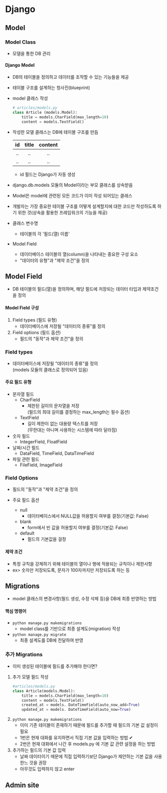 ﻿# Django

## Model

### Model Class

- 모델을 통한 DB 관리

#### Django Model

- DB의 테이블을 정의하고 데이터를 조작할 수 있는 기능들을 제공
- 테이블 구조를 설계하는 청사진(blueprint)
- model 클래스 작성
  ```py
  # articles/models.py
  class Article (models.Model):
      title = models.CharField(max_length=10)
      content = models.TextField()
  ```
- 작성한 모델 클래스는 DB에 테이블 구조를 만듬

  | id  | title | content |
  | :-: | :---: | :-----: |
  | ..  |  ..   |   ..    |
  | ..  |  ..   |   ..    |

  - id 필드는 Django가 자동 생성

- django.db.models 모듈의 Model이라는 부모 클래스를 상속받음
- Model은 model에 관련된 모든 코드가 이미 작성 되어있는 클래스
- 개발자는 가장 중요한 테이블 구조를 어떻게 설계할지에 대한 코드만 작성하도록 하기 위한 것(상속을 활용한 프레임워크의 기능을 제공)
- 클래스 변수명
  - 테이블의 각 '필드(열) 이름'
- Model Field
  - 데이터베이스 테이블의 열(column)을 나타내는 중요한 구성 요소
  - "데이터의 유형"과 "제약 조건"을 정의

## Model Field

- DB 테이블의 필드(열)을 정의하며, 해당 필드에 저장되는 데이터 타입과 제약조건을 정의

#### Model Field 구성

1. Field types (필드 유형)
   - 데이터베이스에 저장될 "데이터의 종류"를 정의
2. Field options (필드 옵션)
   - 필드의 "동작"과 제약 조건"을 정의

### Field types

- 데이터베이스에 저장될 "데이터의 종류"를 정의<br>(models 모듈의 클래스로 정의되어 있음)

#### 주요 필드 유형

- 문자열 필드
  - CharField
    - 제한된 길이의 문자열을 저장<br>(필드의 최대 길이를 결정하는 max_length는 필수 옵션)
  - TextField
    - 길이 제한이 없는 대용량 텍스트를 저장<br>(무한대는 아니며 사용하는 시스템에 따라 달라짐)
- 숫자 필드
  - IntegerField, FloatField
- 날짜/시간 필드
  - DataField, TimeField, DataTimeField
- 파일 관련 필드
  - FileField, ImageField

### Field Options

- 필드의 "동작"과 "제약 조건"을 정의

- 주요 필드 옵션
  - null
    - 데이터베이스에서 NULL값을 허용할지 여부를 결정(기본값: False)
  - blank
    - form에서 빈 값을 허용할지 여부를 결정(기본값: False)
  - default
    - 필드의 기본값을 걸정

#### 제약 조건

- 특정 규칙을 강제하기 위해 테이블의 열이나 행에 적용되는 규칙이나 제한사항
- ex> 숫자만 저장되도록, 문자가 100자까지만 저장되도록 하는 등

## Migrations

- model 클래스의 변경사항(필드 생성, 수정 삭제 등)을 DB에 최종 반영하는 방법

#### 핵심 명령어

- `python manage.py makemigrations`
  - model class를 기반으로 최종 설계도(migration) 작성
- `python manage.py migrate`
  - 최종 설계도를 DB에 전달하여 반영

### 추가 Migrations

- 이미 생성된 테이블에 필드를 추가해야 한다면?

1. 추가 모델 필드 작성
   ```py
   #articles/models.py
   class Article(models.Model):
       title = models.CharField(max_length=10)
       content = models.TextField()
       created_at = models. DateTimeField(auto_now_add=True)
       updated_at = models. DateTimeField(auto_now=True)
   ```
2. `python manage.py makemigrations`
   - 이미 기존 테이블이 존재하기 때문에 필드를 추가할 때 필드의 기본 값 설정이 필요
   - 1번은 현재 대화를 유지하면서 직접 기본 값을 입력하는 방법 ✔
   - 2번은 현재 대화에서 나간 후 models.py 에 기본 값 관련 설정을 하는 방법
3. 추가하는 필드의 기본 값 입력
   - 날짜 데이터이기 때문에 직접 입력하기보단 Django가 제안하는 기본 값을 사용한느 것을 권장
   - 아무것도 입력하지 않고 enter

## Admin site
